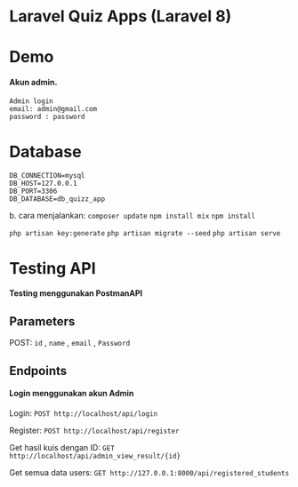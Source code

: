 # Laravel Quiz Apps (Laravel 8)

# Demo

#### Akun admin.

```
Admin login
email: admin@gmail.com
password : password
```

# Database

```
DB_CONNECTION=mysql
DB_HOST=127.0.0.1
DB_PORT=3306
DB_DATABASE=db_quizz_app
```

b. cara menjalankan:
`composer update`
`npm install mix`
`npm install`

`php artisan key:generate`
`php artisan migrate --seed`
`php artisan serve`

# Testing API

#### Testing menggunakan PostmanAPI

## Parameters

POST: `id` , `name` , `email` , `Password`

## Endpoints

#### Login menggunakan akun Admin

Login: `POST http://localhost/api/login`

Register: `POST http://localhost/api/register`

Get hasil kuis dengan ID: `GET http://localhost/api/admin_view_result/{id}`

Get semua data users: `GET http://127.0.0.1:8000/api/registered_students`

